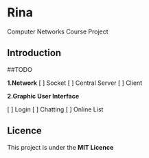 # Rina
Computer Networks Course Project

## Introduction

##TODO

**1.Network**
[ ] Socket
[ ] Central Server
[ ] Client


**2.Graphic User Interface**

[ ] Login
[ ] Chatting
[ ] Online List


## Licence

This project is under the **MIT Licence**
